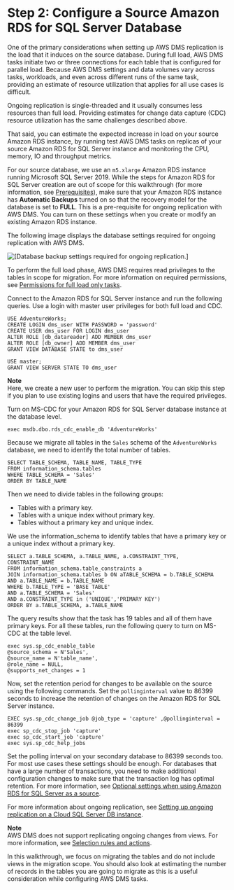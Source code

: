 # Step 2: Configure a Source Amazon RDS for SQL Server Database<a name="chap-rdssqlserver2s3datalake.steps.configuresource"></a>

One of the primary considerations when setting up AWS DMS replication is the load that it induces on the source database\. During full load, AWS DMS tasks initiate two or three connections for each table that is configured for parallel load\. Because AWS DMS settings and data volumes vary across tasks, workloads, and even across different runs of the same task, providing an estimate of resource utilization that applies for all use cases is difficult\.

Ongoing replication is single\-threaded and it usually consumes less resources than full load\. Providing estimates for change data capture \(CDC\) resource utilization has the same challenges described above\.

That said, you can estimate the expected increase in load on your source Amazon RDS instance, by running test AWS DMS tasks on replicas of your source Amazon RDS for SQL Server instance and monitoring the CPU, memory, IO and throughput metrics\.

For our source database, we use an `m5.xlarge` Amazon RDS instance running Microsoft SQL Server 2019\. While the steps for Amazon RDS for SQL Server creation are out of scope for this walkthrough \(for more information, see [Prerequisites](chap-rdssqlserver2s3datalake.prerequisites.md)\), make sure that your Amazon RDS instance has **Automatic Backups** turned on so that the recovery model for the database is set to **FULL**\. This is a pre\-requisite for ongoing replication with AWS DMS\. You can turn on these settings when you create or modify an existing Amazon RDS instance\.

The following image displays the database settings required for ongoing replication with AWS DMS\.

![\[Database backup settings required for ongoing replication.\]](http://docs.aws.amazon.com/dms/latest/sbs/images/sbs-rdssqlserver2s3datalake-backup-settings.png)

To perform the full load phase, AWS DMS requires read privileges to the tables in scope for migration\. For more information on required permissions, see [Permissions for full load only tasks](https://docs.aws.amazon.com/dms/latest/userguide/CHAP_Source.SQLServer.html#CHAP_Source.SQLServer.Permissions)\.

Connect to the Amazon RDS for SQL Server instance and run the following queries\. Use a login with master user privileges for both full load and CDC\.

```
USE AdventureWorks;
CREATE LOGIN dms_user WITH PASSWORD = 'password'
CREATE USER dms_user FOR LOGIN dms_user
ALTER ROLE [db_datareader] ADD MEMBER dms_user
ALTER ROLE [db_owner] ADD MEMBER dms_user
GRANT VIEW DATABASE STATE to dms_user

USE master;
GRANT VIEW SERVER STATE TO dms_user
```

**Note**  
Here, we create a new user to perform the migration\. You can skip this step if you plan to use existing logins and users that have the required privileges\.

Turn on MS\-CDC for your Amazon RDS for SQL Server database instance at the database level\.

```
exec msdb.dbo.rds_cdc_enable_db 'AdventureWorks'
```

Because we migrate all tables in the `Sales` schema of the `AdventureWorks` database, we need to identify the total number of tables\.

```
SELECT TABLE_SCHEMA, TABLE_NAME, TABLE_TYPE
FROM information_schema.tables
WHERE TABLE_SCHEMA = 'Sales'
ORDER BY TABLE_NAME
```

Then we need to divide tables in the following groups:
+ Tables with a primary key\.
+ Tables with a unique index without primary key\.
+ Tables without a primary key and unique index\.

We use the information\_schema to identify tables that have a primary key or a unique index without a primary key\.

```
SELECT a.TABLE_SCHEMA, a.TABLE_NAME, a.CONSTRAINT_TYPE, CONSTRAINT_NAME
FROM information_schema.table_constraints a
JOIN information_schema.tables b ON aTABLE_SCHEMA = b.TABLE_SCHEMA
AND a.TABLE_NAME = b.TABLE_NAME
WHERE b.TABLE_TYPE = 'BASE TABLE'
AND a.TABLE_SCHEMA = 'Sales'
AND a.CONSTRAINT_TYPE in ('UNIQUE','PRIMARY KEY')
ORDER BY a.TABLE_SCHEMA, a.TABLE_NAME
```

The query results show that the task has 19 tables and all of them have primary keys\. For all these tables, run the following query to turn on MS\-CDC at the table level\.

```
exec sys.sp_cdc_enable_table
@source_schema = N'Sales',
@source_name = N'table_name',
@role_name = NULL,
@supports_net_changes = 1
```

Now, set the retention period for changes to be available on the source using the following commands\. Set the `pollinginterval` value to 86399 seconds to increase the retention of changes on the Amazon RDS for SQL Server instance\.

```
EXEC sys.sp_cdc_change_job @job_type = 'capture' ,@pollinginterval = 86399
exec sp_cdc_stop_job 'capture'
exec sp_cdc_start_job 'capture'
exec sys.sp_cdc_help_jobs
```

Set the polling interval on your secondary database to 86399 seconds too\. For most use cases these settings should be enough\. For databases that have a large number of transactions, you need to make additional configuration changes to make sure that the transaction log has optimal retention\. For more information, see [Optional settings when using Amazon RDS for SQL Server as a source](https://docs.aws.amazon.com/dms/latest/userguide/CHAP_Source.SQLServer.html#CHAP_Source.SQLServer.OptionalSettings)\.

For more information about ongoing replication, see [Setting up ongoing replication on a Cloud SQL Server DB instance](https://docs.aws.amazon.com/dms/latest/userguide/CHAP_Source.SQLServer.html#CHAP_Source.SQLServer.Configuration)\.

**Note**  
 AWS DMS does not support replicating ongoing changes from views\. For more information, see [Selection rules and actions](https://docs.aws.amazon.com/dms/latest/userguide/CHAP_Tasks.CustomizingTasks.TableMapping.SelectionTransformation.Selections.html)\.

In this walkthrough, we focus on migrating the tables and do not include views in the migration scope\. You should also look at estimating the number of records in the tables you are going to migrate as this is a useful consideration while configuring AWS DMS tasks\.